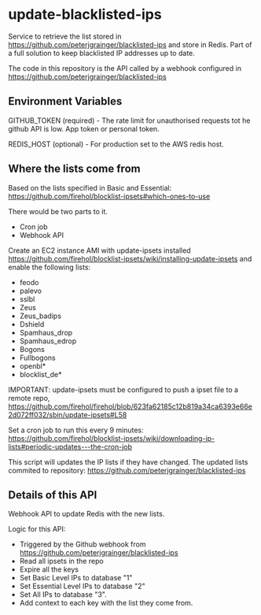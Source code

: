 # update-blacklisted-ips

Service to retrieve the list stored in <https://github.com/peterjgrainger/blacklisted-ips> and store in Redis. Part of a full solution to keep blacklisted IP addresses up to date.

The code in this repository is the API called by a webhook configured in <https://github.com/peterjgrainger/blacklisted-ips>

## Environment Variables

GITHUB_TOKEN (required) - The rate limit for unauthorised requests tot he github API is low. App token or personal token.

REDIS_HOST (optional) - For production set to the AWS redis host.

## Where the lists come from

Based on the lists specified in Basic and Essential: <https://github.com/firehol/blocklist-ipsets#which-ones-to-use>

There would be two parts to it.

- Cron job
- Webhook API

Create an EC2 instance AMI with update-ipsets installed <https://github.com/firehol/blocklist-ipsets/wiki/installing-update-ipsets> and enable the following lists:

- feodo
- palevo
- sslbl
- Zeus
- Zeus_badips
- Dshield
- Spamhaus_drop
- Spamhaus_edrop
- Bogons
- Fullbogons
- openbl\*
- blocklist_de\*

IMPORTANT: update-ipsets must be configured to push a ipset file to a remote repo, <https://github.com/firehol/firehol/blob/623fa62185c12b819a34ca6393e66e2d072ff032/sbin/update-ipsets#L58>

Set a cron job to run this every 9 minutes: <https://github.com/firehol/blocklist-ipsets/wiki/downloading-ip-lists#periodic-updates---the-cron-job>

This script will updates the IP lists if they have changed. The updated lists commited to repository: <https://github.com/peterjgrainger/blacklisted-ips>

## Details of this API

Webhook API to update Redis with the new lists.

Logic for this API:

- Triggered by the Github webhook from <https://github.com/peterjgrainger/blacklisted-ips>
- Read all ipsets in the repo
- Expire all the keys
- Set Basic Level IPs to database "1"
- Set Essential Level IPs to database "2"
- Set All IPs to database "3".
- Add context to each key with the list they come from.
